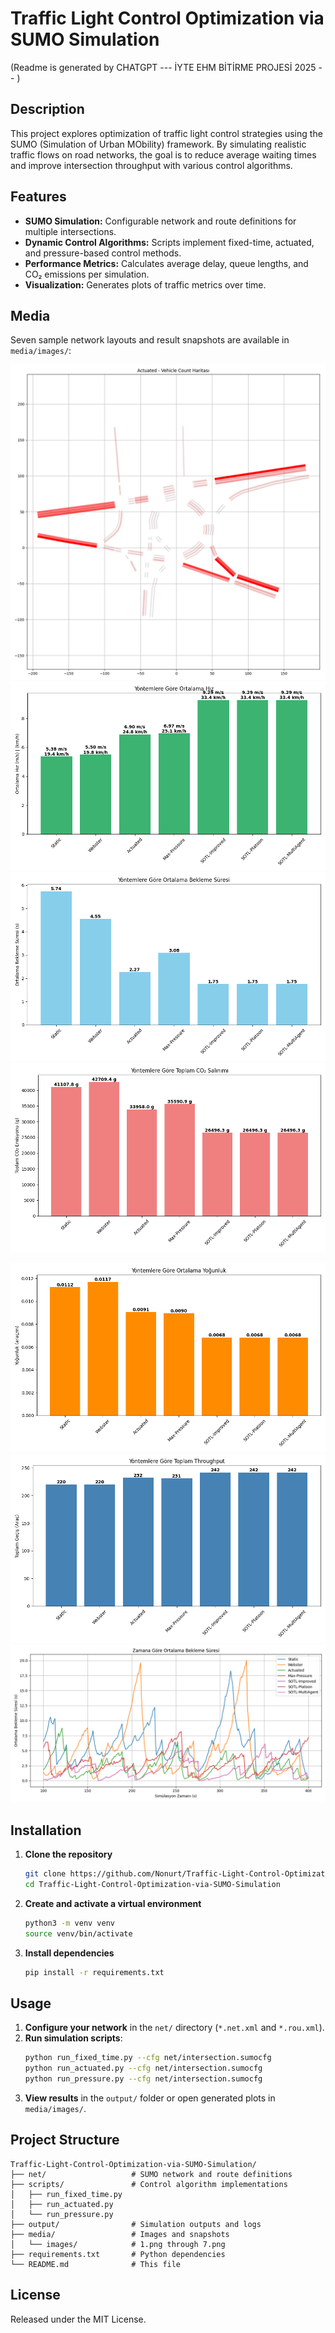 # Traffic Light Control Optimization via SUMO Simulation

(Readme is generated by CHATGPT  --- İYTE EHM BİTİRME PROJESİ 2025 -- )

## Description
This project explores optimization of traffic light control strategies using the SUMO (Simulation of Urban MObility) framework. By simulating realistic traffic flows on road networks, the goal is to reduce average waiting times and improve intersection throughput with various control algorithms.

## Features
- **SUMO Simulation:** Configurable network and route definitions for multiple intersections.
- **Dynamic Control Algorithms:** Scripts implement fixed-time, actuated, and pressure-based control methods.
- **Performance Metrics:** Calculates average delay, queue lengths, and CO₂ emissions per simulation.
- **Visualization:** Generates plots of traffic metrics over time.

## Media
Seven sample network layouts and result snapshots are available in `media/images/`:

![Layout 1](media/images/1.png)  
![Layout 2](media/images/2.png)  
![Layout 3](media/images/3.png)  
![Layout 4](media/images/4.png)  

![Results 1](media/images/5.png)  
![Results 2](media/images/6.png)  
![Results 3](media/images/7.png)

## Installation
1. **Clone the repository**  
   ```bash
   git clone https://github.com/Nonurt/Traffic-Light-Control-Optimization-via-SUMO-Simulation.git
   cd Traffic-Light-Control-Optimization-via-SUMO-Simulation
   ```
2. **Create and activate a virtual environment**  
   ```bash
   python3 -m venv venv
   source venv/bin/activate
   ```
3. **Install dependencies**  
   ```bash
   pip install -r requirements.txt
   ```

## Usage
1. **Configure your network** in the `net/` directory (`*.net.xml` and `*.rou.xml`).  
2. **Run simulation scripts**:  
   ```bash
   python run_fixed_time.py --cfg net/intersection.sumocfg
   python run_actuated.py --cfg net/intersection.sumocfg
   python run_pressure.py --cfg net/intersection.sumocfg
   ```
3. **View results** in the `output/` folder or open generated plots in `media/images/`.

## Project Structure
```
Traffic-Light-Control-Optimization-via-SUMO-Simulation/
├── net/                   # SUMO network and route definitions
├── scripts/               # Control algorithm implementations
│   ├── run_fixed_time.py
│   ├── run_actuated.py
│   └── run_pressure.py
├── output/                # Simulation outputs and logs
├── media/                 # Images and snapshots
│   └── images/            # 1.png through 7.png
├── requirements.txt       # Python dependencies
└── README.md              # This file
```

## License
Released under the MIT License.
